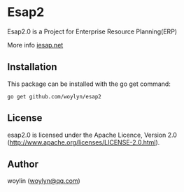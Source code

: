 # Esap2

Esap2.0 is a Project for Enterprise Resource Planning(ERP)

More info [iesap.net](http://iesap.net)

## Installation

This package can be installed with the go get command:

    go get github.com/woylyn/esap2

## License

esap2.0 is licensed under the Apache Licence, Version 2.0
(http://www.apache.org/licenses/LICENSE-2.0.html).

## Author

woylin (woylyn@qq.com)

